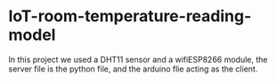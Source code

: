 # IoT-room-temperature-reading-model
In this project we used a DHT11 sensor and a wifiESP8266 module, the server file is the python file, and the arduino flie acting as the client. 
